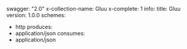 swagger: "2.0"
x-collection-name: Gluu
x-complete: 1
info:
  title: Gluu
  version: 1.0.0
schemes:
- http
produces:
- application/json
consumes:
- application/json